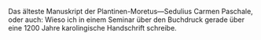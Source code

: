 Das älteste Manuskript der Plantinen-Moretus—Sedulius Carmen Paschale, oder auch: Wieso ich in einem Seminar über den Buchdruck gerade über eine 1200 Jahre karolingische Handschrift schreibe.
